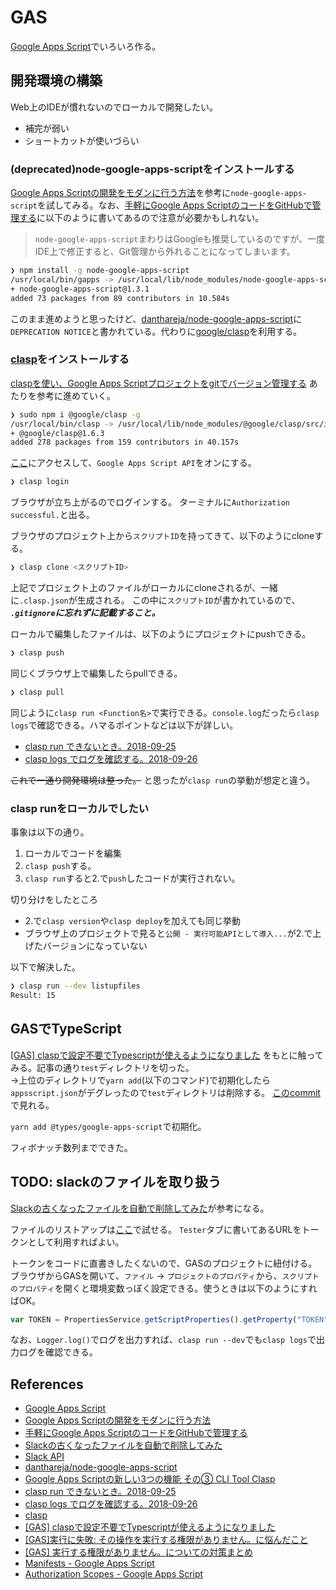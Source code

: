 # GAS

[Google Apps Script](https://developers.google.com/apps-script/)でいろいろ作る。

## 開発環境の構築

Web上のIDEが慣れないのでローカルで開発したい。

* 補完が弱い
* ショートカットが使いづらい

### (deprecated)node-google-apps-scriptをインストールする

[Google Apps Scriptの開発をモダンに行う方法](https://tech.speee.jp/entry/2016/04/28/190236)を参考に`node-google-apps-script`を試してみる。なお、[手軽にGoogle Apps ScriptのコードをGitHubで管理する](https://techblog.recruitjobs.net/development/maneged_google-apps-script_by_github)に以下のように書いてあるので注意が必要かもしれない。

> `node-google-apps-script`まわりはGoogleも推奨しているのですが、一度IDE上で修正すると、Git管理から外れることになってしまいます。

```sh
❯ npm install -g node-google-apps-script
/usr/local/bin/gapps -> /usr/local/lib/node_modules/node-google-apps-script/bin/gapps
+ node-google-apps-script@1.3.1
added 73 packages from 89 contributors in 10.584s
```

このまま進めようと思ったけど、[danthareja/node-google-apps-script](https://github.com/danthareja/node-google-apps-script#11-default-apps-script-developer-console-project)に`DEPRECATION NOTICE`と書かれている。代わりに[google/clasp](https://github.com/google/clasp)を利用する。


### [clasp](https://github.com/google/clasp)をインストールする

[claspを使い、Google Apps Scriptプロジェクトをgitでバージョン管理する](https://qiita.com/rf_p/items/7492375ddd684ba734f8)
あたりを参考に進めていく。

```sh
❯ sudo npm i @google/clasp -g
/usr/local/bin/clasp -> /usr/local/lib/node_modules/@google/clasp/src/index.js
+ @google/clasp@1.6.3
added 278 packages from 159 contributors in 40.157s
```

[ここ](https://script.google.com/home/usersettings)にアクセスして、`Google Apps Script API`をオンにする。


```sh
❯ clasp login
```

ブラウザが立ち上がるのでログインする。
ターミナルに`Authorization successful.`と出る。

ブラウザのプロジェクト上から`スクリプトID`を持ってきて、以下のようにcloneする。

```sh
❯ clasp clone <スクリプトID>
```

上記でプロジェクト上のファイルがローカルにcloneされるが、一緒に`.clasp.json`が生成される。
この中に`スクリプトID`が書かれているので、
***`.gitignore`に忘れずに記載すること。***

ローカルで編集したファイルは、以下のようにプロジェクトにpushできる。

```sh
❯ clasp push
```

同じくブラウザ上で編集したらpullできる。

```sh
❯ clasp pull
```

同じように`clasp run <Function名>`で実行できる。`console.log`だったら`clasp logs`で確認できる。ハマるポイントなどは以下が詳しい。

* [clasp run できないとき。2018-09-25](https://qiita.com/abetomo/items/59379e26679e342ef6e3)
* [clasp logs でログを確認する。2018-09-26](https://qiita.com/abetomo/items/a63dfacde419f44cd8ca)

~~これで一通り開発環境は整った。~~
と思ったが`clasp run`の挙動が想定と違う。

### clasp runをローカルでしたい

事象は以下の通り。

1. ローカルでコードを編集
1. `clasp push`する。
1. `clasp run`すると2.で`push`したコードが実行されない。

切り分けをしたところ

- 2.で`clasp version`や`clasp deploy`を加えても同じ挙動
- ブラウザ上のプロジェクトで見ると`公開 - 実行可能APIとして導入...`が2.で上げたバージョンになっていない

以下で解決した。

```sh
❯ clasp run --dev listupfiles
Result: 15
```

## GASでTypeScript

[\[GAS\] claspで設定不要でTypescriptが使えるようになりました](https://qiita.com/mildcoffee/items/56a79e271dd28eb038b7)
をもとに触ってみる。記事の通り`test`ディレクトリを切った。  
→上位のディレクトリで`yarn add`(以下のコマンド)で初期化したら`appsscript.json`がデグレったので`test`ディレクトリは削除する。
[このcommit](https://github.com/cipepser/GAS/tree/bf6b47fbb3ade38b8bd0d8ebf4185e8c50b28892)で見れる。

`yarn add @types/google-apps-script`で初期化。

フィボナッチ数列までできた。

## TODO: slackのファイルを取り扱う

[Slackの古くなったファイルを自動で削除してみた](http://lyncs.hateblo.jp/entry/2017/06/04/191421)が参考になる。

ファイルのリストアップは[ここ](https://api.slack.com/methods/files.list)で試せる。
`Tester`タブに書いてあるURLをトークンとして利用すればよい。

トークンをコードに直書きしたくないので、GASのプロジェクトに紐付ける。
ブラウザからGASを開いて、`ファイル` -> `プロジェクトのプロパティ`から、`スクリプトのプロパティ`を開くと環境変数っぽく設定できる。使うときは以下のようにすればOK。

```js
var TOKEN = PropertiesService.getScriptProperties().getProperty("TOKEN");
```

なお、`Logger.log()`でログを出力すれば、`clasp run --dev`でも`clasp logs`で出力ログを確認できる。



## References
* [Google Apps Script](https://developers.google.com/apps-script/)
* [Google Apps Scriptの開発をモダンに行う方法](https://tech.speee.jp/entry/2016/04/28/190236)
* [手軽にGoogle Apps ScriptのコードをGitHubで管理する](https://techblog.recruitjobs.net/development/maneged_google-apps-script_by_github)
* [Slackの古くなったファイルを自動で削除してみた](http://lyncs.hateblo.jp/entry/2017/06/04/191421)
* [Slack API](https://api.slack.com/)
* [danthareja/node-google-apps-script](https://github.com/danthareja/node-google-apps-script#11-default-apps-script-developer-console-project)
* [Google Apps Scriptの新しい3つの機能 その③ CLI Tool Clasp](https://qiita.com/soundTricker/items/354a993e354016945e44)
* [clasp run できないとき。2018-09-25](https://qiita.com/abetomo/items/59379e26679e342ef6e3)
* [clasp logs でログを確認する。2018-09-26](https://qiita.com/abetomo/items/a63dfacde419f44cd8ca)
* [clasp](https://github.com/google/clasp)
* [\[GAS\] claspで設定不要でTypescriptが使えるようになりました](https://qiita.com/mildcoffee/items/56a79e271dd28eb038b7)
* [\[GAS\]実行に失敗: その操作を実行する権限がありません。に悩んだこと](https://qiita.com/VirgomanBros/items/41a46d778dc6fcac0d0b)
* [\[GAS\] 実行する権限がありません。についての対策まとめ](https://qiita.com/NickelCreate/items/55b888b66695527c85b0)
* [
Manifests - Google Apps Script](https://developers.google.com/apps-script/concepts/manifests)
* [
Authorization Scopes - Google Apps Script](https://developers.google.com/apps-script/concepts/scopes)